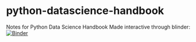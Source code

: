# python-datascience-handbook
Notes for Python Data Science Handbook
Made interactive through blinder: [![Binder](https://mybinder.org/badge.svg)](https://mybinder.org/v2/gh/ZhuokunDing/python-datascience-handbook/master)
